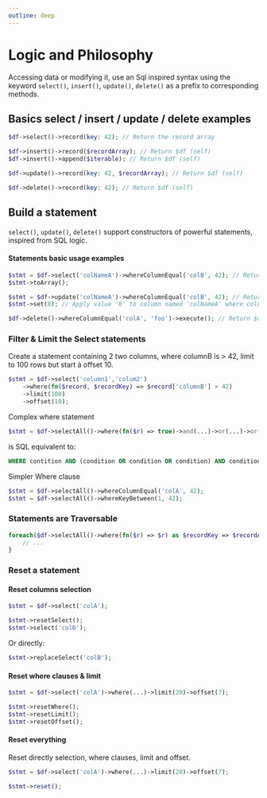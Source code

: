 ```yaml
---
outline: deep
---
```


# Logic and Philosophy

Accessing data or modifying it, use an Sql inspired syntax using the keyword `select()`, `insert()`, `update()`, `delete()` as a prefix to corresponding methods.

## Basics select / insert / update / delete examples
```php
$df->select()->record(key: 42); // Return the record array

$df->insert()->record($recordArray); // Return $df (self)
$df->insert()->append($iterable); // Return $df (self)

$df->update()->record(key: 42, $recordArray); // Return $df (self)

$df->delete()->record(key: 42); // Return $df (self)
```

## Build a statement
`select()`, `update()`, `delete()` support constructors of powerful statements, inspired from SQL logic.

#### Statements basic usage examples
```php
$stmt = $df->select('colNameA')->whereColumnEqual('colB', 42); // Return a new Select statement object
$stmt->toArray();

$stmt = $df->update('colNameA')->whereColumnEqual('colB', 42); // Return a new Select statement object
$stmt->set(8); // Apply value '8' to column named 'colNameA' where column B equal to 42

$df->delete()->whereColumnEqual('colA', 'foo')->execute(); // Return $df
```

### Filter & Limit the Select statements
Create a statement containing 2 two columns, where columnB is > 42, limit to 100 rows but start à offset 10.

```php
$stmt = $df->select('column1','colum2')
    ->where(fn($record, $recordKey) => $record['columnB'] > 42)
    ->limit(100)
    ->offset(10);
```

Complex where statement
```php
$stmt = $df->selectAll()->where(fn($r) => true)->and(...)->or(...)->or()->and();
```

is SQL equivalent to:
```sql
WHERE contition AND (condition OR condition OR condition) AND condition
```

Simpler Where clause
```php
$stmt = $df->selectAll()->whereColumnEqual('colA', 42);
$stmt = $df->selectAll()->whereKeyBetween(1, 42);
```


### Statements are Traversable
```php
foreach($df->selectAll()->where(fn($r) => $r) as $recordKey => $recordArray) {
    // ...
}
```

### Reset a statement

#### Reset columns selection
```php
$stmt = $df->select('colA');

$stmt->resetSelect();
$stmt->select('colB');
```

Or directly:

```php
$stmt->replaceSelect('colB');
```

#### Reset where clauses & limit
```php
$stmt = $df->select('colA')->where(...)->limit(20)->offset(7);

$stmt->resetWhere();
$stmt->resetLimit();
$stmt->resetOffset();
```

#### Reset everything
Reset directly selection, where clauses, limit and offset.

```php
$stmt = $df->select('colA')->where(...)->limit(20)->offset(7);

$stmt->reset();
```

